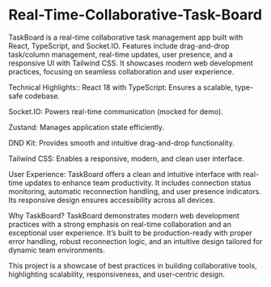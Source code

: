 # Real-Time-Collaborative-Task-Board
TaskBoard is a real-time collaborative task management app built with React, TypeScript, and Socket.IO. Features include drag-and-drop task/column management, real-time updates, user presence, and a responsive UI with Tailwind CSS. It showcases modern web development practices, focusing on seamless collaboration and user experience.

Technical Highlights::
React 18 with TypeScript: Ensures a scalable, type-safe codebase.

Socket.IO: Powers real-time communication (mocked for demo).

Zustand: Manages application state efficiently.

DND Kit: Provides smooth and intuitive drag-and-drop functionality.

Tailwind CSS: Enables a responsive, modern, and clean user interface.

User Experience:
TaskBoard offers a clean and intuitive interface with real-time updates to enhance team productivity. It includes connection status monitoring, automatic reconnection handling, and user presence indicators. Its responsive design ensures accessibility across all devices.

Why TaskBoard?
TaskBoard demonstrates modern web development practices with a strong emphasis on real-time collaboration and an exceptional user experience. It’s built to be production-ready with proper error handling, robust reconnection logic, and an intuitive design tailored for dynamic team environments.

This project is a showcase of best practices in building collaborative tools, highlighting scalability, responsiveness, and user-centric design.








